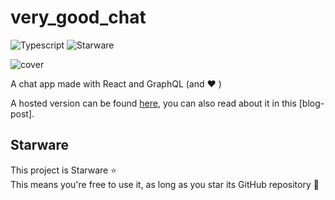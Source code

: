 # very_good_chat

![Typescript][typescript-badge]
![Starware][starware]


![cover][cover]

A chat app made with React and GraphQL (and ❤️ )

A hosted version can be found [here][hosted-version], you can also read about it in this [blog-post].

## Starware

This project is Starware ⭐  
This means you're free to use it, as long as you star its GitHub repository 🙌

[starware]:https://img.shields.io/badge/⭐-Starware-f5a91a?labelColor=grey
[typescript-badge]:https://camo.githubusercontent.com/0f9fcc0ac1b8617ad4989364f60f78b2d6b32985ad6a508f215f14d8f897b8d3/68747470733a2f2f62616467656e2e6e65742f62616467652f547970655363726970742f7374726963742532302546302539462539322541412f626c7565
[cover]:https://raw.githubusercontent.com/aouahib/very_good_chat/main/screenshots/github_cover.jpg?token=ANLTPS43FT7I6MIPZIYZ7Y3ASKVH6
[hosted-version]:https://chat.abdou.dev/

